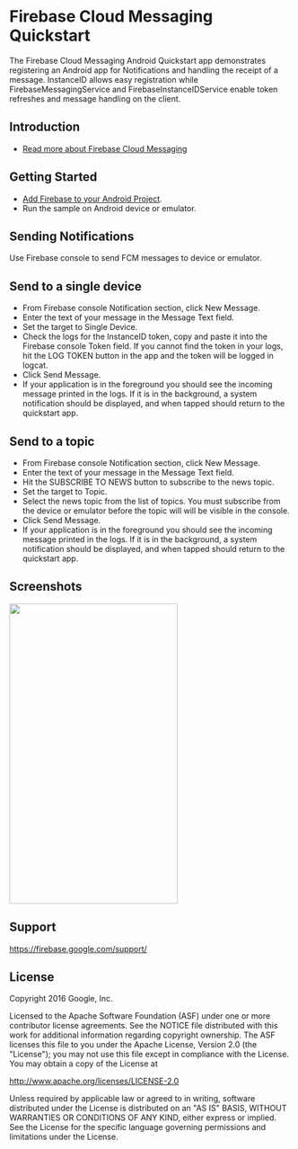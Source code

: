 Firebase Cloud Messaging Quickstart
==============================

The Firebase Cloud Messaging Android Quickstart app demonstrates registering
an Android app for Notifications and handling the receipt of a message.
InstanceID allows easy registration while FirebaseMessagingService and FirebaseInstanceIDService
enable token refreshes and message handling on the client.

Introduction
------------

- [Read more about Firebase Cloud Messaging](https://firebase.google.com/docs/cloud-messaging)

Getting Started
---------------

- [Add Firebase to your Android Project](https://firebase.google.com/docs/android/setup).
- Run the sample on Android device or emulator.

Sending Notifications
---------------------

Use Firebase console to send FCM messages to device or emulator.

## Send to a single device

- From Firebase console Notification section, click New Message.
- Enter the text of your message in the Message Text field.
- Set the target to Single Device.
- Check the logs for the InstanceID token, copy and paste it into the Firebase console Token field.
  If you cannot find the token in your logs, hit the LOG TOKEN button in the app and the token will
  be logged in logcat.
- Click Send Message.
- If your application is in the foreground you should see the incoming
  message printed in the logs. If it is in the background, a system notification should be
  displayed, and when tapped should return to the quickstart app.

## Send to a topic

- From Firebase console Notification section, click New Message.
- Enter the text of your message in the Message Text field.
- Hit the SUBSCRIBE TO NEWS button to subscribe to the news topic.
- Set the target to Topic.
- Select the news topic from the list of topics. You must subscribe from the device or emulator
  before the topic will will be visible in the console.
- Click Send Message.
- If your application is in the foreground you should see the incoming
  message printed in the logs. If it is in the background, a system notification should be
  displayed, and when tapped should return to the quickstart app.

Screenshots
-----------

<img src="https://raw.githubusercontent.com/firebase/quickstart-android/master/messaging/app/src/screen.png" height="534" width="300"/>

Support
-------

https://firebase.google.com/support/

License
-------

Copyright 2016 Google, Inc.

Licensed to the Apache Software Foundation (ASF) under one or more contributor
license agreements.  See the NOTICE file distributed with this work for
additional information regarding copyright ownership.  The ASF licenses this
file to you under the Apache License, Version 2.0 (the "License"); you may not
use this file except in compliance with the License.  You may obtain a copy of
the License at

  http://www.apache.org/licenses/LICENSE-2.0

Unless required by applicable law or agreed to in writing, software
distributed under the License is distributed on an "AS IS" BASIS, WITHOUT
WARRANTIES OR CONDITIONS OF ANY KIND, either express or implied.  See the
License for the specific language governing permissions and limitations under
the License.
